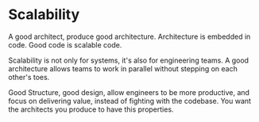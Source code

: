 # Scalability

A good architect, produce good architecture. Architecture is embedded in code. Good code is scalable code.

Scalability is not only for systems, it's also for engineering teams. A good architecture allows teams to work in parallel without stepping on each other's toes.

Good Structure, good design, allow engineers to be more productive, and focus on delivering value, instead of fighting with the codebase. You want the architects you produce to have this properties.